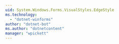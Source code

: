 ```yaml
---
uid: System.Windows.Forms.VisualStyles.EdgeStyle
ms.technology: 
  - "dotnet-winforms"
author: "dotnet-bot"
ms.author: "dotnetcontent"
manager: "wpickett"
---
```

